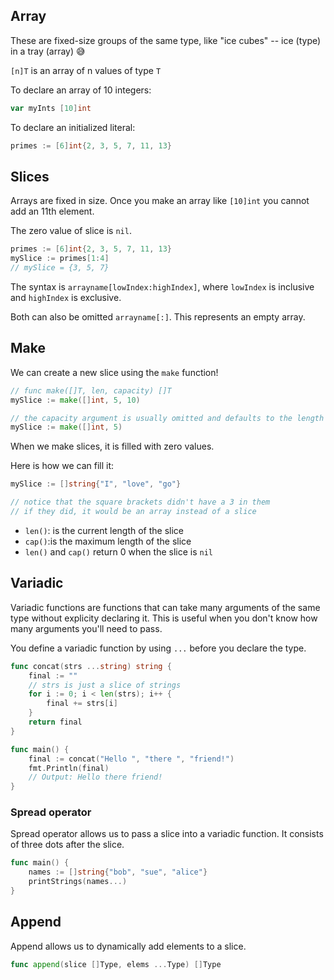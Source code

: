 ## Array

These are fixed-size groups of the same type, like "ice cubes" -- ice (type) in a tray (array) 😅

`[n]T` is an array of n values of type `T`

To declare an array of 10 integers:

```go
var myInts [10]int
```

To declare an initialized literal:

```go
primes := [6]int{2, 3, 5, 7, 11, 13}
```

## Slices

Arrays are fixed in size. Once you make an array like `[10]int` you cannot add an 11th element.

The zero value of slice is `nil`.

```go
primes := [6]int{2, 3, 5, 7, 11, 13}
mySlice := primes[1:4]
// mySlice = {3, 5, 7}
```

The syntax is `arrayname[lowIndex:highIndex]`, where `lowIndex` is inclusive and `highIndex` is exclusive.

Both can also be omitted `arrayname[:]`. This represents an empty array.

## Make

We can create a new slice using the `make` function!

```go
// func make([]T, len, capacity) []T
mySlice := make([]int, 5, 10)

// the capacity argument is usually omitted and defaults to the length
mySlice := make([]int, 5)
```

When we make slices, it is filled with zero values.

Here is how we can fill it:

```go
mySlice := []string{"I", "love", "go"}

// notice that the square brackets didn't have a 3 in them
// if they did, it would be an array instead of a slice
```

- `len()`: is the current length of the slice
- `cap()`:is the maximum length of the slice
- `len()` and `cap()` return 0 when the slice is `nil`

## Variadic

Variadic functions are functions that can take many arguments of the same type without explicity declaring it. This is useful when you don't know how many arguments you'll need to pass.

You define a variadic function by using `...` before you declare the type.

```go
func concat(strs ...string) string {
    final := ""
    // strs is just a slice of strings
    for i := 0; i < len(strs); i++ {
        final += strs[i]
    }
    return final
}

func main() {
    final := concat("Hello ", "there ", "friend!")
    fmt.Println(final)
    // Output: Hello there friend!
}
```

### Spread operator

Spread operator allows us to pass a slice into a variadic function. It consists of three dots after the slice.

```go
func main() {
    names := []string{"bob", "sue", "alice"}
    printStrings(names...)
}
```

## Append

Append allows us to dynamically add elements to a slice.

```go
func append(slice []Type, elems ...Type) []Type
```
